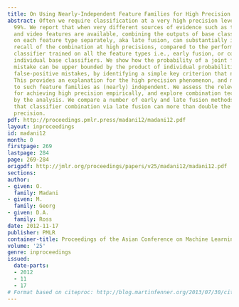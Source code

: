 ```yaml
---
title: On Using Nearly-Independent Feature Families for High Precision and Confidence
abstract: Often we require classification at a very high precision level, such as
  99%. We report that when very different sources of evidence such as text, audio,
  and video features are available, combining the outputs of base classifiers trained
  on each feature type separately, aka late fusion, can substantially increase the
  recall of the combination at high precisions, compared to the performance of a single
  classifier trained on all the feature types i.e., early fusion, or compared to the
  individual base classifiers. We show how the probability of a joint false-positive
  mistake can be upper bounded by the product of individual probabilities of conditional
  false-positive mistakes, by identifying a simple key criterion that needs to hold.
  This provides an explanation for the high precision phenomenon, and motivates referring
  to such feature families as (nearly) independent. We assess the relevant factors
  for achieving high precision empirically, and explore combination techniques informed
  by the analysis. We compare a number of early and late fusion methods, and observe
  that classifier combination via late fusion can more than double the recall at high
  precision.
pdf: http://proceedings.pmlr.press/madani12/madani12.pdf
layout: inproceedings
id: madani12
month: 0
firstpage: 269
lastpage: 284
page: 269-284
origpdf: http://jmlr.org/proceedings/papers/v25/madani12/madani12.pdf
sections: 
author:
- given: O.
  family: Madani
- given: M.
  family: Georg
- given: D.A.
  family: Ross
date: 2012-11-17
publisher: PMLR
container-title: Proceedings of the Asian Conference on Machine Learning
volume: '25'
genre: inproceedings
issued:
  date-parts:
  - 2012
  - 11
  - 17
# Format based on citeproc: http://blog.martinfenner.org/2013/07/30/citeproc-yaml-for-bibliographies/
---
```

